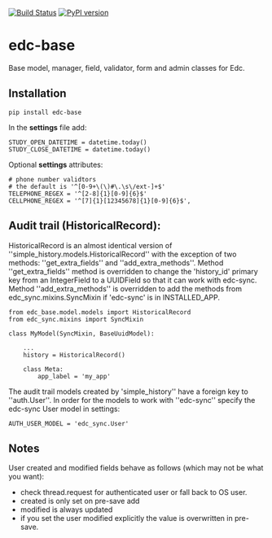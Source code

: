 [![Build Status](https://travis-ci.org/botswana-harvard/edc-base.svg?branch=develop)](https://travis-ci.org/botswana-harvard/edc-base)
[![PyPI version](https://badge.fury.io/py/edc-base.svg)](http://badge.fury.io/py/edc-base)
# edc-base

Base model, manager, field, validator, form and admin classes for Edc. 


Installation
------------

	pip install edc-base

In the __settings__ file add:

	STUDY_OPEN_DATETIME = datetime.today()
	STUDY_CLOSE_DATETIME = datetime.today()

Optional __settings__ attributes:

	# phone number validtors
	# the default is '^[0-9+\(\)#\.\s\/ext-]+$'
	TELEPHONE_REGEX = '^[2-8]{1}[0-9]{6}$'
	CELLPHONE_REGEX = '^[7]{1}[12345678]{1}[0-9]{6}$',
	

Audit trail (HistoricalRecord):
-------------------------------

HistoricalRecord is an almost identical version of ''simple_history.models.HistoricalRecord''
with the exception of two methods:  ''get_extra_fields'' and ''add_extra_methods''. Method 
''get_extra_fields'' method is overridden to change the 'history_id' primary key from an 
IntegerField to a UUIDField so that it can work with edc-sync. Method ''add_extra_methods''
is overridden to add the methods from edc_sync.mixins.SyncMixin if 'edc-sync' is 
in INSTALLED_APP.


	from edc_base.model.models import HistoricalRecord
	from edc_sync.mixins import SyncMixin
	
	class MyModel(SyncMixin, BaseUuidModel):
		
		...
		history = HistoricalRecord()
		
		class Meta:
			app_label = 'my_app' 	

The audit trail models created by 'simple_history'' have a foreign key to ''auth.User''.
In order for the  models to work with ''edc-sync'' specify the edc-sync User model in settings:
	
	AUTH_USER_MODEL = 'edc_sync.User' 


Notes
-----

User created and modified fields behave as follows (which may not be what you want):
* check thread.request for authenticated user or fall back to OS user.
* created is only set on pre-save add
* modified is always updated
* if you set the user modified explicitly the value is overwritten in pre-save.
 